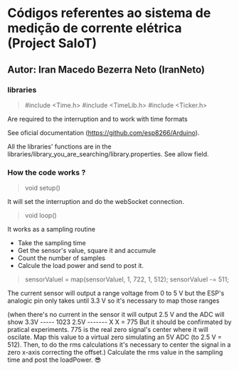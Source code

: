 # Códigos referentes ao sistema de medição de corrente elétrica (Project SaIoT)
## Autor: Iran Macedo Bezerra Neto (IranNeto) 

### libraries

>#include <Time.h>
>#include <TimeLib.h>
>#include <Ticker.h>

Are required to the interruption and to work with time formats

See oficial documentation (https://github.com/esp8266/Arduino).

All the libraries' functions are in the libraries/library_you_are_searching/library.properties.
See allow field.

### How the code works ?


>void setup()

It will set the interruption and do the webSocket connection.


>void loop()

It works as a sampling routine
* Take the sampling time
* Get the sensor's value, square it and accumule
* Count the number of samples
* Calcule the load power and send to post it.
    
>sensorValueI = map(sensorValueI, 1, 722, 1, 512);
>sensorValueI -= 511;
	
The current sensor will output a range voltage from 0 to 5 V but the ESP's analogic pin only takes until 3.3 V so it's necessary to map those ranges

(when there's no current in the sensor it will output 2.5 V and the ADC will show
3.3V ----- 1023
2.5V ------- X
X = 775
But it should be confirmated by pratical experiments.
775 is the real zero signal's center where it will oscilate. Map this value to a virtual zero simulating an 5V ADC (to 2.5 V = 512).
Then, to do the rms calculations it's necessary to center the signal in a zero x-axis correcting the offset.)
Calculate the rms value in the sampling time and post the loadPower.
:sunglasses:
